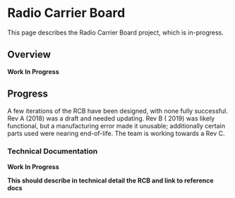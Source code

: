 # Radio Carrier Board

This page describes the Radio Carrier Board project, which is in-progress.

## Overview

__Work In Progress__

## Progress

A few iterations of the RCB have been designed, with none fully successful. Rev A (2018) was a draft and needed updating. Rev B ( 2019) was likely functional, but a manufacturing error made it unusable; additionally certain parts used were nearing end-of-life. The team is working towards a Rev C.

### Technical Documentation

__Work In Progress__

__This should describe in technical detail the RCB and link to reference docs__
